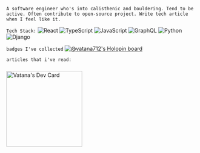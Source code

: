 `A software engineer who's into calisthenic and bouldering. Tend to be active. Often contribute to open-source project. Write tech article when I feel like it. ` 

```Tech Stack:```
![React](https://img.shields.io/badge/react-%2320232a.svg?style=flat-square&logo=react&logoColor=%2361DAFB) ![TypeScript](https://img.shields.io/badge/typescript-%23007ACC.svg?style=flat-square&logo=typescript&logoColor=white) ![JavaScript](https://img.shields.io/badge/javascript-%23323330.svg?style=flat-square&logo=javascript&logoColor=%23F7DF1E) ![GraphQL](https://img.shields.io/badge/-GraphQL-E10098?style=flat-square&logo=graphql&logoColor=white) ![Python](https://img.shields.io/badge/python-3670A0?style=flat-square&logo=python&logoColor=ffdd54) ![Django](https://img.shields.io/badge/django-%23092E20.svg?style=flat-square&logo=django&logoColor=white)

`badges I've collected`
[![@vatana712's Holopin board](https://holopin.me/vatana712)](https://holopin.io/@vatana712)

`articles that i've read:`
###
<a href="https://app.daily.dev/vatana7"><img src="https://api.daily.dev/devcards/c20b2b3ff79a4c4cb9433fd2b4062b83.png?r=5uh" width="200" alt="Vatana's Dev Card"/></a>
